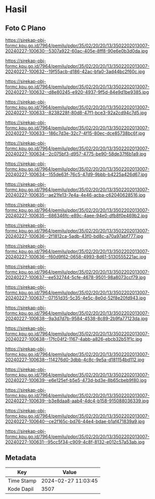 # Hasil

## Foto C Plano

https://sirekap-obj-formc.kpu.go.id/7964/pemilu/pdpr/35/02/20/20/13/3502202013007-20240227-100630--5307a922-60ac-405e-8ff8-90e6e0b3d0da.jpg

https://sirekap-obj-formc.kpu.go.id/7964/pemilu/pdpr/35/02/20/20/13/3502202013007-20240227-100632--19f55acb-d186-42ac-bfa0-3ad44bc2f60c.jpg

https://sirekap-obj-formc.kpu.go.id/7964/pemilu/pdpr/35/02/20/20/13/3502202013007-20240227-100632--d8e80245-e920-4937-9f5d-84e9d1be9385.jpg

https://sirekap-obj-formc.kpu.go.id/7964/pemilu/pdpr/35/02/20/20/13/3502202013007-20240227-100633--8238228f-80d8-47f1-bce3-92a2cd94c7d5.jpg

https://sirekap-obj-formc.kpu.go.id/7964/pemilu/pdpr/35/02/20/20/13/3502202013007-20240227-100633--186c7d3e-32c7-4f15-80ec-dce85738bc6f.jpg

https://sirekap-obj-formc.kpu.go.id/7964/pemilu/pdpr/35/02/20/20/13/3502202013007-20240227-100634--2c075bf3-d957-4775-be90-58de37f6b1a9.jpg

https://sirekap-obj-formc.kpu.go.id/7964/pemilu/pdpr/35/02/20/20/13/3502202013007-20240227-100634--155de63f-76c5-47d9-9bbb-b4225a426d67.jpg

https://sirekap-obj-formc.kpu.go.id/7964/pemilu/pdpr/35/02/20/20/13/3502202013007-20240227-100635--ae21fe13-7e4a-4e46-acba-c62040628516.jpg

https://sirekap-obj-formc.kpu.go.id/7964/pemilu/pdpr/35/02/20/20/13/3502202013007-20240227-100635--686346fc-e89c-4aee-94e0-dfb8f0e469b2.jpg

https://sirekap-obj-formc.kpu.go.id/7964/pemilu/pdpr/35/02/20/20/13/3502202013007-20240227-100636--2f1812ca-5adb-43f0-bd8c-a70a97abf777.jpg

https://sirekap-obj-formc.kpu.go.id/7964/pemilu/pdpr/35/02/20/20/13/3502202013007-20240227-100636--f60d9f62-0658-4993-8d61-5130555221ac.jpg

https://sirekap-obj-formc.kpu.go.id/7964/pemilu/pdpr/35/02/20/20/13/3502202013007-20240227-100637--ee532744-5cfe-4678-9501-98a8073ccf79.jpg

https://sirekap-obj-formc.kpu.go.id/7964/pemilu/pdpr/35/02/20/20/13/3502202013007-20240227-100637--07151d35-5c35-4e5c-8e0d-52f8e20fd943.jpg

https://sirekap-obj-formc.kpu.go.id/7964/pemilu/pdpr/35/02/20/20/13/3502202013007-20240227-100638--9a3d7d7b-9584-4538-8c89-2b9fa77123da.jpg

https://sirekap-obj-formc.kpu.go.id/7964/pemilu/pdpr/35/02/20/20/13/3502202013007-20240227-100638--17fc04f2-1167-4abb-a826-ebcb32b51f1c.jpg

https://sirekap-obj-formc.kpu.go.id/7964/pemilu/pdpr/35/02/20/20/13/3502202013007-20240227-100638--114276d0-3dbb-4c8c-9e5a-d181154bd112.jpg

https://sirekap-obj-formc.kpu.go.id/7964/pemilu/pdpr/35/02/20/20/13/3502202013007-20240227-100639--e6e125ef-b5e5-473d-bd3e-8b65cbeb9f80.jpg

https://sirekap-obj-formc.kpu.go.id/7964/pemilu/pdpr/35/02/20/20/13/3502202013007-20240227-100639--b3e8daa8-aab4-4dc4-b158-915088036339.jpg

https://sirekap-obj-formc.kpu.go.id/7964/pemilu/pdpr/35/02/20/20/13/3502202013007-20240227-100640--ce2f165c-bd76-44e4-bdae-b1af471839a9.jpg

https://sirekap-obj-formc.kpu.go.id/7964/pemilu/pdpr/35/02/20/20/13/3502202013007-20240227-100631--95cc5f34-c909-4c8f-8132-e012c57a53ab.jpg


## Metadata

| Key        | Value               |
| ---------- | ------------------- |
| Time Stamp | 2024-02-27 11:03:45 |
| Kode Dapil | 3507                |



